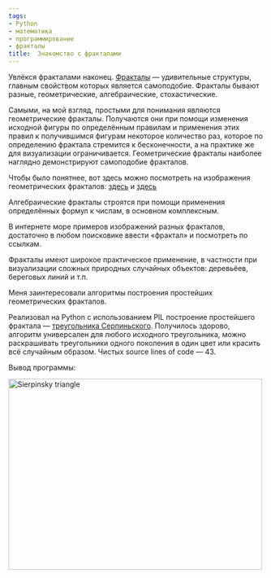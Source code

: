 ```yaml
---
tags:
- Python
- математика
- программирование
- фракталы
title:  Знакомство с фракталами
---
```


Увлёкся фракталами наконец. [Фракталы][] — удивительные структуры,
главным свойством которых является самоподобие. Фракталы бывают разные,
геометрические, алгебраические, стохастические.

Самыми, на мой взгляд, простыми для понимания являются геометрические
фракталы. Получаются они при помощи изменения исходной фигуры по
определённым правилам и применения этих правил к получившимся фигурам
некоторое количество раз, которое по определению фрактала стремится к
бесконечности, а на практике же для визуализации ограничивается.
Геометрические фракталы наиболее наглядно демонстрируют самоподобие
фракталов.

Чтобы было понятнее, вот здесь можно посмотреть на изображения
геометрических фракталов: [здесь][] и [здесь][1]

Алгебраические фракталы строятся при помощи применения определённых
формул к числам, в основном комплексным.

В интернете море примеров изображений разных фракталов, достаточно в
любом поисковике ввести «фрактал» и посмотреть по ссылкам.

Фракталы имеют широкое практическое применение, в частности при
визуализации сложных природных случайных объектов: деревьёев, береговых
линий и т.п.

Меня заинтересовали алгоритмы построения простейших геометрических
фракталов.

Реализовал на Python с использованием PIL построение простейшего
фрактала — [треугольника Серпиньского][]. Получилось здорово, алгоритм
универсален для любого исходного треугольника, можно раскрашивать
треугольники одного поколения в один цвет или красить всё случайным
образом. Чистых source lines of code — 43.

Вывод программы:

<a data-flickr-embed="true"  href="https://www.flickr.com/photos/nothingpersonal/272393590/" title="Sierpinsky triangle"><img src="https://farm1.staticflickr.com/113/272393590_45b3791be4.jpg" width="500" height="375" alt="Sierpinsky triangle"></a><script async src="//embedr.flickr.com/assets/client-code.js" charset="utf-8"></script>

  [Фракталы]: https://web.archive.org/web/20080616141749/http://ru.wikipedia.org/wiki/Фракталы
  [здесь]: https://web.archive.org/web/20080616141749/http://ru.wikipedia.org/wiki/%D0%A4%D1%80%D0%B0%D0%BA%D1%82%D0%B0%D0%BB%D1%8B#.D0.93.D0.B5.D0.BE.D0.BC.D0.B5.D1.82.D1.80.D0.B8.D1.87.D0.B5.D1.81.D0.BA.D0.B8.D0.B5_.D1.84.D1.80.D0.B0.D0.BA.D1.82.D0.B0.D0.BB.D1.8B
  [1]: https://web.archive.org/web/20080616141749/http://www.codenet.ru/progr/fract/fractr1.php
  [треугольника Серпиньского]: https://web.archive.org/web/20080616141749/http://ru.wikipedia.org/wiki/Треугольник_Серпиньского
